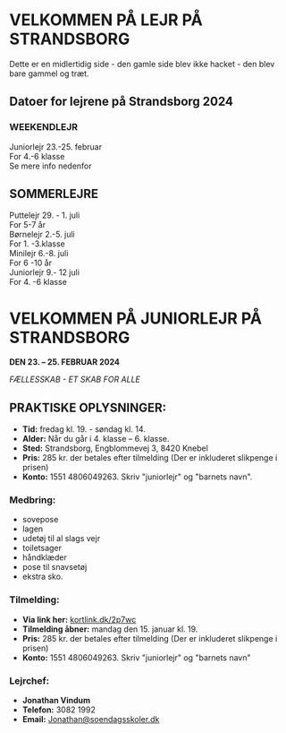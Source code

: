 # VELKOMMEN PÅ LEJR PÅ STRANDSBORG
Dette er en midlertidig side - den gamle side blev ikke hacket - den blev bare gammel og træt.

## Datoer for lejrene på Strandsborg 2024
### WEEKENDLEJR
Juniorlejr 23.-25. februar    
For 4.-6 klasse    
Se mere info nedenfor

## SOMMERLEJRE
Puttelejr 29. - 1. juli    
For 5-7 år    
Børnelejr 2.-5. juli    
For 1. -3.klasse    
Minilejr 6.-8. juli    
For 6 -10 år    
Juniorlejr 9.- 12 juli    
For 4. -6 klasse    

# VELKOMMEN PÅ JUNIORLEJR PÅ STRANDSBORG

**DEN 23. – 25. FEBRUAR 2024**

_FÆLLESSKAB - ET SKAB FOR ALLE_

## PRAKTISKE OPLYSNINGER:

- **Tid:** fredag kl. 19. - søndag kl. 14.
- **Alder:** Når du går i 4. klasse – 6. klasse.
- **Sted:** Strandsborg, Engblommevej 3, 8420 Knebel
- **Pris:** 285 kr. der betales efter tilmelding (Der er inkluderet slikpenge i prisen)
- **Konto:** 1551 4806049263. Skriv "juniorlejr" og "barnets navn".

### Medbring:

- sovepose
- lagen
- udetøj til al slags vejr
- toiletsager
- håndklæder
- pose til snavsetøj
- ekstra sko.

### Tilmelding:

- **Via link her:** [kortlink.dk/2p7wc](https://kortlink.dk/2p7wc)
- **Tilmelding åbner:** mandag den 15. januar kl. 19.
- **Pris:** 285 kr. der betales efter tilmelding (Der er inkluderet slikpenge i prisen)
- **Konto:** 1551 4806049263. Skriv "juniorlejr" og "barnets navn"

### Lejrchef:

- **Jonathan Vindum**
- **Telefon:** 3082 1992
- **Email:** [Jonathan@soendagsskoler.dk](mailto:Jonathan@soendagsskoler.dk)

